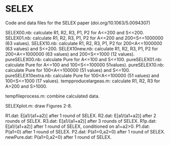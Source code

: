 # SELEX
Code and data files for the SELEX paper (doi.org/10.1063/5.0094307)

SELEX00.nb: calculate R1, R2, R3, P1, P2 for A<=200 and S<=200.
SELEX01.nb: calculate R1, R2, R3, P1, P2 for A<=200 and 200<S<=1000000 (63 values).
SELEX10.nb: calculate R1, R2, R3, P1, P2 for 200<A<=1000000 (63 values) and S<=200.
SELEX10new.nb: calculate R1, R2, R3, P1, P2 for 200<A<=1000000 (63 values) and 200<S<=1000 (12 values).
pureSELEX00.nb: calculate Pure for A<=100 and S<=100.
pureSELEX01.nb: calculate Pure for A<=100 and 100<S<=100000 51values).
pureSELEX10.nb: calculate Pure for 100<A<=100000 (51 values) and S<=100.
pureSELEX10extra.nb: calculate Pure for 100<A<=100000 (51 values) and 100<S<=1000 (17 values).
tempproducelargeas.m: calculate R1, R2, R3 for A>200 and S>1000.

tempfileprocess.m: combine calculated data.

SELEXplot.m: draw Figures 2-8.

R1.dat: E[a1/(a1+a2)] after 1 round of SELEX.
R2.dat: E[a1/(a1+a2)] after 2 rounds of SELEX.
R3.dat: E[a1/(a1+a2)] after 3 rounds of SELEX.
R1p.dat: E[a1/(a1+a2)] after 1 round of SELEX, conditioned on a1+a2>0.
P1.dat: P(a1=0) after 1 round of SELEX.
P2.dat: P(a1=0,a2=0) after 1 round of SELEX.
newPure.dat: P(a1>0,a2=0) after 1 round of SELEX.

